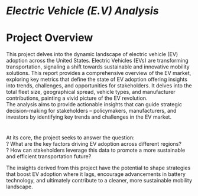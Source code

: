 # *Electric Vehicle (E.V) Analysis*
# Project Overview
This project delves into the dynamic landscape of electric vehicle (EV) adoption across the United States. Electric Vehicles (EVs) are transforming transportation, signaling a shift towards sustainable and innovative mobility solutions. This report provides a comprehensive overview of the EV market, exploring key metrics that define the state of EV adoption offering insights into trends, challenges, and opportunities for stakeholders. It delves into the total fleet size, geographical spread, vehicle types, and manufacturer contributions, painting a vivid picture of the EV revolution.  
The analysis aims to provide actionable insights that can guide strategic decision-making for stakeholders – policymakers, manufacturers, and investors by identifying key trends and challenges in the EV market.

# 
At its core, the project seeks to answer the question:  
? What are the key factors driving EV adoption across different regions?  
? How can stakeholders leverage this data to promote a more sustainable and efficient transportation future?  

The insights derived from this project have the potential to shape strategies that boost EV adoption where it lags, encourage advancements in battery technology, and ultimately contribute to a cleaner, more sustainable mobility landscape.
